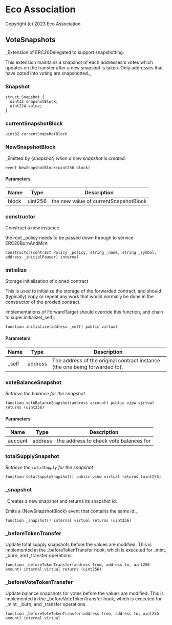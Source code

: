 # Eco Association

Copyright (c) 2023 Eco Association

## VoteSnapshots

_Extension of ERC20Delegated to support snapshotting.

This extension maintains a snapshot of each addresses's votes which updates on the transfer after a new snapshot is taken.
Only addresses that have opted into voting are snapshotted._

### Snapshot

```solidity
struct Snapshot {
  uint32 snapshotBlock;
  uint224 value;
}
```

### currentSnapshotBlock

  ```solidity
  uint32 currentSnapshotBlock
  ```

### NewSnapshotBlock

_Emitted by {_snapshot} when a new snapshot is created._

  ```solidity
  event NewSnapshotBlock(uint256 block)
  ```
#### Parameters

| Name | Type | Description |
| ---- | ---- | ----------- |
| block | uint256 | the new value of currentSnapshotBlock |

### constructor

Construct a new instance.

the root _policy needs to be passed down through to service ERC20BurnAndMint

  ```solidity
  constructor(contract Policy _policy, string _name, string _symbol, address _initialPauser) internal
  ```

### initialize

Storage initialization of cloned contract

This is used to initialize the storage of the forwarded contract, and
should (typically) copy or repeat any work that would normally be
done in the constructor of the proxied contract.

Implementations of ForwardTarget should override this function,
and chain to super.initialize(_self).

  ```solidity
  function initialize(address _self) public virtual
  ```
#### Parameters

| Name | Type | Description |
| ---- | ---- | ----------- |
| _self | address | The address of the original contract instance (the one being              forwarded to). |

### voteBalanceSnapshot

_Retrieve the balance for the snapshot_

  ```solidity
  function voteBalanceSnapshot(address account) public view virtual returns (uint256)
  ```
#### Parameters

| Name | Type | Description |
| ---- | ---- | ----------- |
| account | address | the address to check vote balances for |

### totalSupplySnapshot

_Retrieve the `totalSupply` for the snapshot_

  ```solidity
  function totalSupplySnapshot() public view virtual returns (uint256)
  ```

### _snapshot

_Creates a new snapshot and returns its snapshot id.

Emits a {NewSnapshotBlock} event that contains the same id._

  ```solidity
  function _snapshot() internal virtual returns (uint256)
  ```

### _beforeTokenTransfer

Update total supply snapshots before the values are modified. This is implemented
in the _beforeTokenTransfer hook, which is executed for _mint, _burn, and _transfer operations.

  ```solidity
  function _beforeTokenTransfer(address from, address to, uint256 amount) internal virtual returns (uint256)
  ```

### _beforeVoteTokenTransfer

Update balance snapshots for votes before the values are modified. This is implemented
in the _beforeVoteTokenTransfer hook, which is executed for _mint, _burn, and _transfer operations.

  ```solidity
  function _beforeVoteTokenTransfer(address from, address to, uint256 amount) internal virtual
  ```

